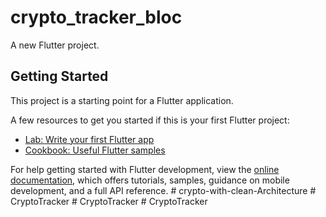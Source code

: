 # crypto_tracker_bloc

A new Flutter project.

## Getting Started

This project is a starting point for a Flutter application.

A few resources to get you started if this is your first Flutter project:

- [Lab: Write your first Flutter app](https://docs.flutter.dev/get-started/codelab)
- [Cookbook: Useful Flutter samples](https://docs.flutter.dev/cookbook)

For help getting started with Flutter development, view the
[online documentation](https://docs.flutter.dev/), which offers tutorials,
samples, guidance on mobile development, and a full API reference.
#   c r y p t o - w i t h - c l e a n - A r c h i t e c t u r e  
 #   C r y p t o T r a c k e r  
 #   C r y p t o T r a c k e r  
 #   C r y p t o T r a c k e r  
 